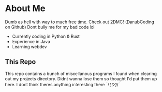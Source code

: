 # About Me

Dumb as hell with way to much free time.
Check out 2DMC! (DanubCoding on Github)
Dont bully me for my bad code lol
- Currently coding in Python & Rust
- Experience in Java
- Learning webdev

## This Repo

This repo contains a bunch of miscellanous programs I found when clearing out my projects directory.
Didnt wanna lose them so thought I'd put them up here.
I dont think theres anything interesting there ¯\\_(ツ)_/¯
